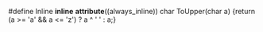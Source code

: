 #define Inline __inline__ __attribute__((always_inline))
char ToUpper(char a) {return (a >= 'a' && a <= 'z') ? a ^ ' ' : a;}


